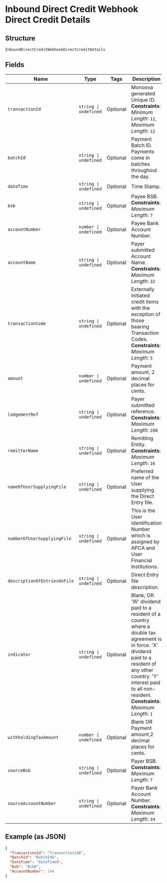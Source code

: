 
# Inbound Direct Credit Webhook Direct Credit Details

## Structure

`InboundDirectCreditWebhookDirectCreditDetails`

## Fields

| Name | Type | Tags | Description |
|  --- | --- | --- | --- |
| `transactionId` | `string \| undefined` | Optional | Monoova generated Unique ID.<br>**Constraints**: *Minimum Length*: `12`, *Maximum Length*: `12` |
| `batchId` | `string \| undefined` | Optional | Payment Batch ID. Payments come in batches throughout the day. |
| `dateTime` | `string \| undefined` | Optional | Time Stamp. |
| `bsb` | `string \| undefined` | Optional | Payee BSB.<br>**Constraints**: *Maximum Length*: `7` |
| `accountNumber` | `number \| undefined` | Optional | Payee Bank Account Number. |
| `accountName` | `string \| undefined` | Optional | Payer submitted Account Name.<br>**Constraints**: *Maximum Length*: `32` |
| `transactionCode` | `string \| undefined` | Optional | Externally initiated credit items with the exception of those bearing Transaction Codes.<br>**Constraints**: *Maximum Length*: `5` |
| `amount` | `number \| undefined` | Optional | Payment amount, 2 decimal places for cents. |
| `lodgementRef` | `string \| undefined` | Optional | Payer submitted reference.<br>**Constraints**: *Maximum Length*: `280` |
| `remitterName` | `string \| undefined` | Optional | Remitting Entity.<br>**Constraints**: *Maximum Length*: `16` |
| `nameOfUserSupplyingFile` | `string \| undefined` | Optional | Preferred name of the User supplying the Direct Entry file. |
| `numberOfUserSupplyingFile` | `string \| undefined` | Optional | This is the User Identification Number which is assigned by APCA and User Financial Institutions. |
| `descriptionOfEntriesOnFile` | `string \| undefined` | Optional | Direct Entry file description. |
| `indicator` | `string \| undefined` | Optional | Blank; OR 'W' dividend paid to a resident of a country where a double tax agreement is in force. 'X' dividend paid to a resident of any other country. 'Y' interest paid to all non-resident.<br>**Constraints**: *Maximum Length*: `1` |
| `withholdingTaxAmount` | `number \| undefined` | Optional | Blank OR Payment amount,2 decimal places for cents. |
| `sourceBsb` | `string \| undefined` | Optional | Payer BSB.<br>**Constraints**: *Maximum Length*: `7` |
| `sourceAccountNumber` | `string \| undefined` | Optional | Payer Bank Account Number.<br>**Constraints**: *Maximum Length*: `34` |

## Example (as JSON)

```json
{
  "TransactionId": "TransactionId8",
  "BatchId": "BatchId6",
  "DateTime": "DateTime0",
  "Bsb": "Bsb0",
  "AccountNumber": 144
}
```

